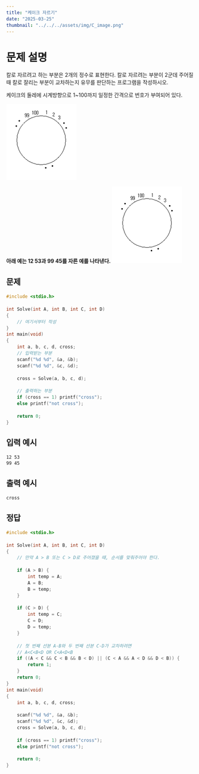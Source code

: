 ```yaml
---
title: "케이크 자르기" 
date: "2025-03-25"
thumbnail: "../../../assets/img/C_image.png"
---
```


# 문제 설명
칼로 자르려고 하는 부분은 2개의 정수로 표현한다. 칼로 자르려는 부분이 2군데 주어질 때 칼로 잘리는 부분이 교차하는지 유무를 판단하는 프로그램을 작성하시오.

케이크의 둘레에 시계방향으로 1~100까지 일정한 간격으로 번호가 부여되어 있다.

![설명](../../../assets/img/ARM/image.png)

**아래 예는 12 53과 99 45를 자른 예를 나타낸다.**
![alt text](../../../assets/img/ARM/image.png)

## 문제

```c
#include <stdio.h>

int Solve(int A, int B, int C, int D)
{
	// 여기서부터 작성
}
int main(void)
{
	int a, b, c, d, cross;
	// 입력받는 부분
	scanf("%d %d", &a, &b);
	scanf("%d %d", &c, &d);

	cross = Solve(a, b, c, d);

	// 출력하는 부분
	if (cross == 1) printf("cross");
	else printf("not cross");

	return 0;
}
```

## 입력 예시
```
12 53 
99 45 
```
##  출력 예시
```
cross
```

## 정답
```c
#include <stdio.h>

int Solve(int A, int B, int C, int D)
{
	// 만약 A > B 또는 C > D로 주어졌을 때, 순서를 맞춰주어야 한다.

	if (A > B) {
		int temp = A;
		A = B;
		B = temp;
	}

	if (C > D) {
		int temp = C;
		C = D;
		D = temp;
	}

	// 첫 번째 선분 A-B와 두 번째 선분 C-D가 교차하려면
	// A<C<B<D OR C<A<D<B
	if ((A < C && C < B && B < D) || (C < A && A < D && D < B)) {
		return 1; 
	}
	return 0; 
}
int main(void)
{
	int a, b, c, d, cross;

	scanf("%d %d", &a, &b);
	scanf("%d %d", &c, &d);
	cross = Solve(a, b, c, d);

	if (cross == 1) printf("cross");
	else printf("not cross");

	return 0;
}
```

